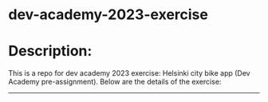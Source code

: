 # dev-academy-2023-exercise

# Description:

This is a repo for dev academy 2023 exercise: Helsinki city bike app (Dev Academy pre-assignment). Below are the details of the exercise:

---
